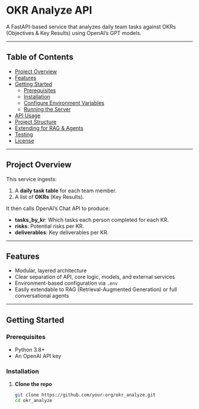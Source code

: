 # OKR Analyze API

A FastAPI-based service that analyzes daily team tasks against OKRs (Objectives & Key Results) using OpenAI’s GPT models.

---

## Table of Contents

- [Project Overview](#project-overview)  
- [Features](#features)  
- [Getting Started](#getting-started)  
  - [Prerequisites](#prerequisites)  
  - [Installation](#installation)  
  - [Configure Environment Variables](#configure-environment-variables)  
  - [Running the Server](#running-the-server)  
- [API Usage](#api-usage)  
- [Project Structure](#project-structure)  
- [Extending for RAG & Agents](#extending-for-rag--agents)  
- [Testing](#testing)  
- [License](#license)  

---

## Project Overview

This service ingests:

1. A **daily task table** for each team member.  
2. A list of **OKRs** (Key Results).  

It then calls OpenAI’s Chat API to produce:

- **tasks_by_kr**: Which tasks each person completed for each KR.  
- **risks**: Potential risks per KR.  
- **deliverables**: Key deliverables per KR.  

---

## Features

- Modular, layered architecture  
- Clear separation of API, core logic, models, and external services  
- Environment-based configuration via `.env`  
- Easily extendable to RAG (Retrieval-Augmented Generation) or full conversational agents  

---

## Getting Started

### Prerequisites

- Python 3.8+  
- An OpenAI API key  

### Installation

1. **Clone the repo**  
   ```bash
   git clone https://github.com/your-org/okr_analyze.git
   cd okr_analyze
